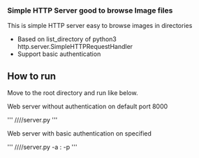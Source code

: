 ### Simple HTTP Server good to browse Image files

This is simple HTTP server easy to browse images in directories 
 - Based on list_directory of python3 http.server.SimpleHTTPRequestHandler
 - Support basic authentication

## How to run

Move to the root directory and run like below.

Web server without authentication on default port 8000

'''
/<path>/<of>/<file>/server.py
'''

Web server with basic authentication on specified <port>

'''
/<path>/<of>/<file>/server.py -a <username>:<password> -p <port>
'''

